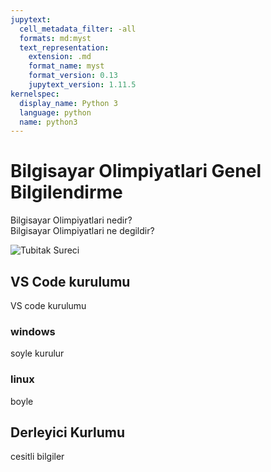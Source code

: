```yaml
---
jupytext:
  cell_metadata_filter: -all
  formats: md:myst
  text_representation:
    extension: .md
    format_name: myst
    format_version: 0.13
    jupytext_version: 1.11.5
kernelspec:
  display_name: Python 3
  language: python
  name: python3
---
```


# Bilgisayar Olimpiyatlari Genel Bilgilendirme

Bilgisayar Olimpiyatlari nedir?  
Bilgisayar Olimpiyatlari ne degildir? 

![Tubitak Sureci](tubitak-surec.png)

## VS Code kurulumu

VS code kurulumu

### windows

soyle kurulur

### linux

boyle


## Derleyici Kurlumu

cesitli bilgiler

